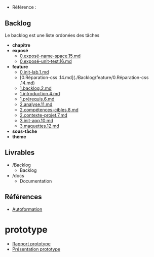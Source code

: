 #  

- Référence :   



## Backlog 

Le backlog est une liste ordonées des tâches 

- **chapitre** 
- **exposé** 
  - [0.exposé-name-space.15.md](./Backlog/exposé/0.exposé-name-space.15.md) 
  - [0.exposé-unit-test.16.md](./Backlog/exposé/0.exposé-unit-test.16.md) 
- **feature** 
  - [0.init-lab.1.md](./Backlog/feature/0.init-lab.1.md) 
  - [0.Réparation-css .14.md](./Backlog/feature/0.Réparation-css .14.md) 
  - [1.backlog.2.md](./Backlog/feature/1.backlog.2.md) 
  - [1.introduction.4.md](./Backlog/feature/1.introduction.4.md) 
  - [1.prérequis.6.md](./Backlog/feature/1.prérequis.6.md) 
  - [2.analyse.11.md](./Backlog/feature/2.analyse.11.md) 
  - [2.compétences-cibles.8.md](./Backlog/feature/2.compétences-cibles.8.md) 
  - [2.contexte-projet.7.md](./Backlog/feature/2.contexte-projet.7.md) 
  - [3.init-app.10.md](./Backlog/feature/3.init-app.10.md) 
  - [3.maquettes.12.md](./Backlog/feature/3.maquettes.12.md) 
- **sous-tâche** 
- **thème** 
## Livrables 



- /Backlog 
  - Backlog 
- /docs 
  - Documentation 
## Références 



- [Autoformation](#) 

# prototype
- [Rapport prototype](https://labs-web.github.io/prototype/)
- [Présentation prototype](https://labs-web.github.io/prototype/presentation.html#/)